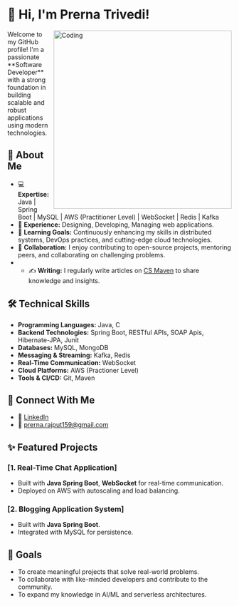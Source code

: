 # 👋 Hi, I'm Prerna Trivedi!  
<img align="right" alt="Coding" width="400" src="https://tenor.com/view/new-game-ahagon-umiko-programming-work-working-at-work-gif-13247664.gif">
Welcome to my GitHub profile! I'm a passionate **Software Developer** with a strong foundation in building scalable and robust applications using modern technologies.  

## 🌟 About Me  
- 💻 **Expertise:** Java | Spring Boot | MySQL | AWS (Practitioner Level) | WebSocket | Redis | Kafka  
- 🚀 **Experience:** Designing, Developing, Managing web applications.  
- 🌱 **Learning Goals:** Continuously enhancing my skills in distributed systems, DevOps practices, and cutting-edge cloud technologies.  
- 🤝 **Collaboration:** I enjoy contributing to open-source projects, mentoring peers, and collaborating on challenging problems.
- - ✍️ **Writing:** I regularly write articles on [CS Maven](https://csmaven.com/) to share knowledge and insights.  

## 🛠️ Technical Skills  
- **Programming Languages:** Java, C  
- **Backend Technologies:** Spring Boot, RESTful APIs, SOAP Apis, Hibernate-JPA, Junit  
- **Databases:** MySQL, MongoDB  
- **Messaging & Streaming:** Kafka, Redis  
- **Real-Time Communication:** WebSocket  
- **Cloud Platforms:** AWS (Practioner Level)  
- **Tools & CI/CD:** Git, Maven  

## 🔗 Connect With Me  
- 💼 [LinkedIn](https://www.linkedin.com/in/prerna-trivedi-717156120)  
- 📧 prerna.rajput159@gmail.com 

## ✨ Featured Projects  
### [1. Real-Time Chat Application]  
- Built with **Java Spring Boot**, **WebSocket** for real-time communication.  
- Deployed on AWS with autoscaling and load balancing.  

### [2. Blogging Application System]  
- Built with **Java Spring Boot**.  
- Integrated with MySQL for persistence.  

## 🎯 Goals  
- To create meaningful projects that solve real-world problems.  
- To collaborate with like-minded developers and contribute to the community.  
- To expand my knowledge in AI/ML and serverless architectures.  
